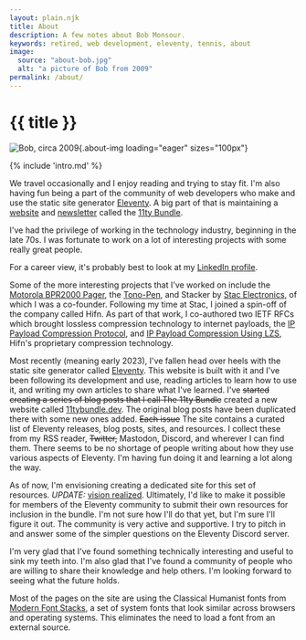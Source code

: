 ```yaml
---
layout: plain.njk
title: About
description: A few notes about Bob Monsour.
keywords: retired, web development, eleventy, tennis, about
image:
  source: "about-bob.jpg"
  alt: "a picture of Bob from 2009"
permalink: /about/
---
```


# {{ title }}

![Bob, circa 2009](/assets/img/about-bob.jpg){.about-img loading="eager" sizes="100px"}

{% include 'intro.md' %}

We travel occasionally and I enjoy reading and trying to stay fit. I'm also having fun being a part of the community of web developers who make and use the static site generator [Eleventy](https://11ty.dev). A big part of that is maintaining a [website](https://11tybundle.dev) and [newsletter](https://buttondown.com/11tybundle) called the [11ty Bundle](https://11tybundle.dev).

I've had the privilege of working in the technology industry, beginning in the late 70s. I was fortunate to work on a lot of interesting projects with some really great people.

For a career view, it's probably best to look at my [LinkedIn profile](https://www.linkedin.com/in/bobmonsour/).

Some of the more interesting projects that I've worked on include the [Motorola BPR2000 Pager](https://historyexplorer.si.edu/resource/motorola-bpr2000-pager), the [Tono-Pen](https://patents.google.com/patent/US4747296), and Stacker by [Stac Electronics](https://en.wikipedia.org/wiki/Stac_Electronics), of which I was a co-founder. Following my time at Stac, I joined a spin-off of the company called Hifn. As part of that work, I co-authored two IETF RFCs which brought lossless compression technology to internet payloads, the [IP Payload Compression Protocol](https://datatracker.ietf.org/doc/html/rfc2393), and [IP Payload Compression Using LZS](https://datatracker.ietf.org/doc/html/rfc2395), Hifn's proprietary compression technology.

Most recently (meaning early 2023), I've fallen head over heels with the static site generator called [Eleventy](https://www.11ty.dev/). This website is built with it and I've been following its development and use, reading articles to learn how to use it, and writing my own articles to share what I've learned. I've <s>started creating a series of blog posts that I call The 11ty Bundle</s> created a new website called [11tybundle.dev](https://11tybundle.dev/). The original blog posts have been duplicated there with some new ones added. <s>Each issue</s> The site contains a curated list of Eleventy releases, blog posts, sites, and resources. I collect these from my RSS reader, <s>Twitter,</s> Mastodon, Discord, and wherever I can find them. There seems to be no shortage of people writing about how they use various aspects of Eleventy. I'm having fun doing it and learning a lot along the way.

As of now, I'm envisioning creating a dedicated site for this set of resources. _UPDATE:_ [vision realized](https://11tybundle.dev/). Ultimately, I'd like to make it possible for members of the Eleventy community to submit their own resources for inclusion in the bundle. I'm not sure how I'll do that yet, but I'm sure I'll figure it out. The community is very active and supportive. I try to pitch in and answer some of the simpler questions on the Eleventy Discord server.

I'm very glad that I've found something technically interesting and useful to sink my teeth into. I'm also glad that I've found a community of people who are willing to share their knowledge and help others. I'm looking forward to seeing what the future holds.

Most of the pages on the site are using the Classical Humanist fonts from [Modern Font Stacks](https://modernfontstacks.com/), a set of system fonts that look similar across browsers and operating systems. This eliminates the need to load a font from an external source.
